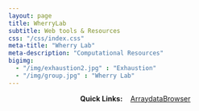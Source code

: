 ```yaml
---
layout: page
title: WherryLab 
subtitle: Web tools & Resources
css: "/css/index.css"
meta-title: "Wherry Lab"
meta-description: "Computational Resources"
bigimg:
  - "/img/exhaustion2.jpg" : "Exhaustion"
  - "/img/group.jpg" : "Wherry Lab"
---
```


<div style="text-align:center">
<strong>Quick Links:</strong> &nbsp;&nbsp; 
<a href="http://128.91.209.184:5055" role="button" class="btn btn-primary">ArraydataBrowser</a> 
</div>
